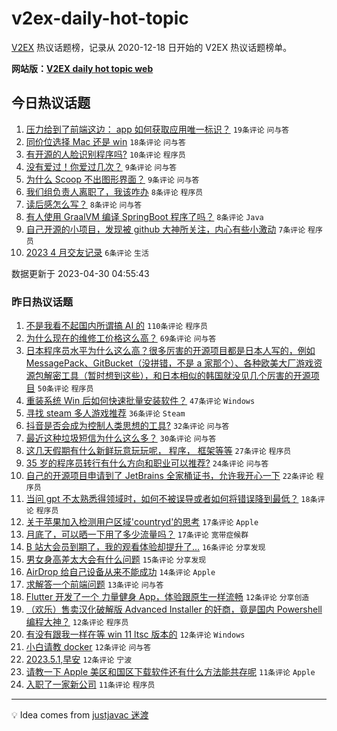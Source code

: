 # v2ex-daily-hot-topic

[V2EX](https://www.v2ex.com/) 热议话题榜，记录从 2020-12-18 日开始的 V2EX 热议话题榜单。

**网站版：[V2EX daily hot topic web](https://boojack.github.io/v2ex-daily-hot-topic-web/)**

## 今日热议话题

<!-- TODAY BEGIN -->

1. [压力给到了前端这边： app 如何获取应用唯一标识？](https://www.v2ex.com/t/936530) `19条评论` `问与答`
1. [同价位选择 Mac 还是 win](https://www.v2ex.com/t/936555) `18条评论` `问与答`
1. [有开源的人脸识别程序吗?](https://www.v2ex.com/t/936535) `10条评论` `程序员`
1. [没有爱过！你爱过几次？](https://www.v2ex.com/t/936549) `9条评论` `问与答`
1. [为什么 Scoop 不出图形界面？](https://www.v2ex.com/t/936531) `9条评论` `问与答`
1. [我们组负责人离职了，我该咋办](https://www.v2ex.com/t/936562) `8条评论` `程序员`
1. [读后感怎么写？](https://www.v2ex.com/t/936544) `8条评论` `问与答`
1. [有人使用 GraalVM 编译 SpringBoot 程序了吗？](https://www.v2ex.com/t/936538) `8条评论` `Java`
1. [自己开源的小项目，发现被 github 大神所关注，内心有些小激动](https://www.v2ex.com/t/936550) `7条评论` `程序员`
1. [2023 4 月交友记录](https://www.v2ex.com/t/936551) `6条评论` `生活`

数据更新于 2023-04-30 04:55:43

<!-- TODAY END -->

### 昨日热议话题

<!-- YESTERDAY BEGIN -->

1. [不是我看不起国内所谓搞 AI 的](https://www.v2ex.com/t/936404) `110条评论` `程序员`
1. [为什么现在的维修工价格这么高？](https://www.v2ex.com/t/936480) `69条评论` `问与答`
1. [日本程序员水平为什么这么高？很多厉害的开源项目都是日本人写的，例如 MessagePack、GitBucket（没拼错，不是 a 家那个）、各种欧美大厂游戏资源包解密工具（暂时想到这些），和日本相似的韩国就没见几个厉害的开源项目](https://www.v2ex.com/t/936484) `50条评论` `程序员`
1. [重装系统 Win 后如何快速批量安装软件？](https://www.v2ex.com/t/936376) `47条评论` `Windows`
1. [寻找 steam 多人游戏推荐](https://www.v2ex.com/t/936413) `36条评论` `Steam`
1. [抖音是否会成为控制人类思想的工具?](https://www.v2ex.com/t/936400) `32条评论` `问与答`
1. [最近这种垃圾短信为什么这么多？](https://www.v2ex.com/t/936391) `30条评论` `问与答`
1. [这几天假期有什么新鲜玩意玩玩呢， 程序， 框架等等](https://www.v2ex.com/t/936379) `27条评论` `程序员`
1. [35 岁的程序员转行有什么方向和职业可以推荐?](https://www.v2ex.com/t/936380) `24条评论` `问与答`
1. [自己的开源项目申请到了 JetBrains 全家桶证书，允许我开心一下](https://www.v2ex.com/t/936440) `22条评论` `程序员`
1. [当问 gpt 不太熟悉得领域时，如何不被误导或者如何将错误降到最低？](https://www.v2ex.com/t/936449) `18条评论` `程序员`
1. [关于苹果加入检测用户区域'countryd'的思考](https://www.v2ex.com/t/936486) `17条评论` `Apple`
1. [月底了，可以晒一下用了多少流量吗？](https://www.v2ex.com/t/936463) `17条评论` `宽带症候群`
1. [B 站大会员到期了，我的观看体验却提升了...](https://www.v2ex.com/t/936459) `16条评论` `分享发现`
1. [男女身高差太大会有什么问题](https://www.v2ex.com/t/936423) `15条评论` `分享发现`
1. [AirDrop 给自己设备从来不能成功](https://www.v2ex.com/t/936487) `14条评论` `Apple`
1. [求解答一个前端问题](https://www.v2ex.com/t/936435) `13条评论` `问与答`
1. [Flutter 开发了一个 力量健身 App，体验跟原生一样流畅](https://www.v2ex.com/t/936482) `12条评论` `分享创造`
1. [（欢乐）售卖汉化破解版 Advanced Installer 的奸商，竟是国内 Powershell 编程大神？](https://www.v2ex.com/t/936434) `12条评论` `程序员`
1. [有没有跟我一样在等 win 11 ltsc 版本的](https://www.v2ex.com/t/936409) `12条评论` `Windows`
1. [小白请教 docker](https://www.v2ex.com/t/936385) `12条评论` `问与答`
1. [2023.5.1,早安](https://www.v2ex.com/t/936375) `12条评论` `宁波`
1. [请教一下 Apple 美区和国区下载软件还有什么方法能共存呢](https://www.v2ex.com/t/936481) `11条评论` `Apple`
1. [入职了一家新公司](https://www.v2ex.com/t/936443) `11条评论` `程序员`

<!-- YESTERDAY END -->

---

💡 Idea comes from [justjavac 迷渡](https://github.com/justjavac/)
